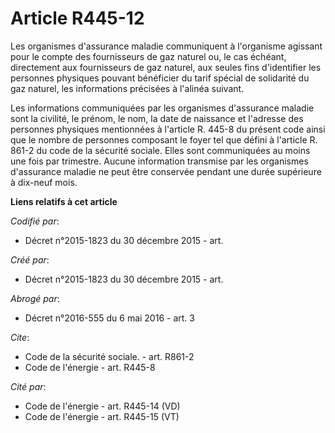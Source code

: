 # Article R445-12

Les organismes d'assurance maladie communiquent à l'organisme agissant pour le compte des fournisseurs de gaz naturel ou, le
cas échéant, directement aux fournisseurs de gaz naturel, aux seules fins d'identifier les personnes physiques pouvant
bénéficier du tarif spécial de solidarité du gaz naturel, les informations précisées à l'alinéa suivant. 

Les informations communiquées par les organismes d'assurance maladie sont la civilité, le prénom, le nom, la date de
naissance et l'adresse des personnes physiques mentionnées à l'article R. 445-8 du présent code ainsi que le nombre de
personnes composant le foyer tel que défini à l'article R. 861-2 du code de la sécurité sociale. Elles sont communiquées au
moins une fois par trimestre. Aucune information transmise par les organismes d'assurance maladie ne peut être conservée
pendant une durée supérieure à dix-neuf mois.

**Liens relatifs à cet article**

_Codifié par_:

  - Décret n°2015-1823 du 30 décembre 2015 - art.

_Créé par_:

  - Décret n°2015-1823 du 30 décembre 2015 - art.

_Abrogé par_:

  - Décret n°2016-555 du 6 mai 2016 - art. 3

_Cite_:

  - Code de la sécurité sociale. - art. R861-2
  - Code de l'énergie - art. R445-8

_Cité par_:

  - Code de l'énergie - art. R445-14 (VD)
  - Code de l'énergie - art. R445-15 (VT)
